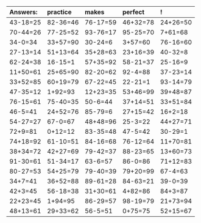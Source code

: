 | Answers: | practice | makes | perfect | ! |
| :--- | :--- | :--- | :--- | :--- |
| 43-18=25 | 82-36=46 | 76-17=59 | 46+32=78 | 24+26=50 | 
| 70-44=26 | 77-25=52 | 93-76=17 | 95-25=70 | 7+61=68 | 
| 34-0=34 | 33+57=90 | 30-24=6 | 3+57=60 | 76-16=60 | 
| 27-13=14 | 51+13=64 | 35+28=63 | 23+16=39 | 40-32=8 | 
| 62-24=38 | 16-15=1 | 57+35=92 | 58-21=37 | 25-16=9 | 
| 11+50=61 | 25+65=90 | 82-20=62 | 92-4=88 | 37-23=14 | 
| 33+52=85 | 60+19=79 | 67-22=45 | 22-21=1 | 93-14=79 | 
| 47-35=12 | 1+92=93 | 12+23=35 | 53+46=99 | 39+48=87 | 
| 76-15=61 | 75-40=35 | 50-6=44 | 37+14=51 | 33+51=84 | 
| 46-5=41 | 24+52=76 | 85-79=6 | 27+15=42 | 16+2=18 | 
| 54-27=27 | 67-0=67 | 48+48=96 | 25-3=22 | 44+27=71 | 
| 72+9=81 | 0+12=12 | 83-35=48 | 47-5=42 | 30-29=1 | 
| 74+18=92 | 61-10=51 | 84-16=68 | 76-12=64 | 11+70=81 | 
| 38+34=72 | 42+27=69 | 79-42=37 | 88-23=65 | 13+60=73 | 
| 91-30=61 | 51-34=17 | 63-6=57 | 86-0=86 | 71+12=83 | 
| 80-27=53 | 54+25=79 | 79-40=39 | 79+20=99 | 67-4=63 | 
| 34+7=41 | 36+52=88 | 89-61=28 | 84-63=21 | 39-0=39 | 
| 42+3=45 | 56-18=38 | 31+30=61 | 4+82=86 | 84+3=87 | 
| 22+23=45 | 1+94=95 | 86-29=57 | 98-19=79 | 21+73=94 | 
| 48+13=61 | 29+33=62 | 56-5=51 | 0+75=75 | 52+15=67 | 
